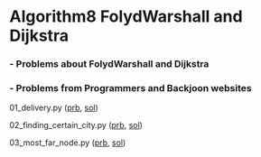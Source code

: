 # Algorithm8 FolydWarshall and Dijkstra

### - Problems about FolydWarshall and Dijkstra

### - Problems from Programmers and Backjoon websites

01_delivery.py ([prb](https://programmers.co.kr/learn/courses/30/lessons/12978), [sol](./01_delivery.py))

02_finding_certain_city.py ([prb](https://www.acmicpc.net/problem/18352), [sol](./02_finding_certain_city.py))

03_most_far_node.py ([prb](https://programmers.co.kr/learn/courses/30/lessons/49189), [sol](./03_most_far_node.py))